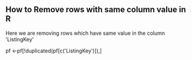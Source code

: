 ## How to Remove rows with same column value in R
<ls>Here we are removing rows which have same value in the column 'ListingKey'</ls>

pf <-pf[!duplicated(pf[c('ListingKey')]),]
